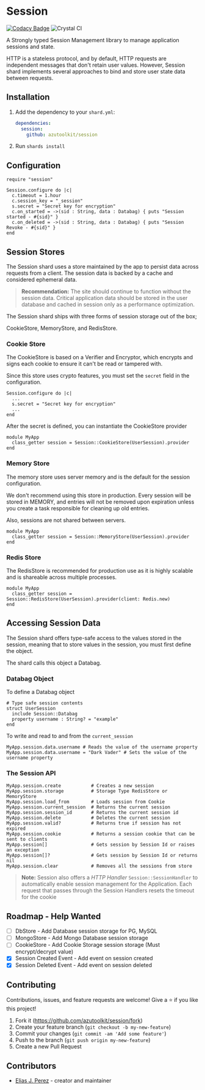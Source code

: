 # Session

[![Codacy Badge](https://api.codacy.com/project/badge/Grade/9a663614a1844a188270ba015cd14651)](https://app.codacy.com/gh/azutoolkit/session?utm_source=github.com&utm_medium=referral&utm_content=azutoolkit/session&utm_campaign=Badge_Grade_Settings) ![Crystal CI](https://github.com/azutoolkit/session/workflows/Crystal%20CI/badge.svg?branch=master)

A Strongly typed Session Management library to manage application sessions and state.

HTTP is a stateless protocol, and by default, HTTP requests are independent messages that don't retain user values. However, Session shard implements several approaches to bind and store user state data between requests.

## Installation

1. Add the dependency to your `shard.yml`:

   ```yaml
   dependencies:
     session:
       github: azutoolkit/session
   ```

2. Run `shards install`

## Configuration

```crystal
require "session"

Session.configure do |c|
  c.timeout = 1.hour
  c.session_key = "_session"
  s.secret = "Secret key for encryption"
  c.on_started = ->(sid : String, data : Databag) { puts "Session started - #{sid}" }
  c.on_deleted = ->(sid : String, data : Databag) { puts "Session Revoke - #{sid}" }
end
```

## Session Stores

The Session shard uses a store maintained by the app to persist data across requests from a client. The session data is backed by a cache and considered ephemeral data.

> **Recommendation:** The site should continue to function without the session data. Critical application data should be stored in the user database and cached in session only as a performance optimization.

The Session shard ships with three forms of session storage out of the box;

CookieStore, MemoryStore, and RedisStore.

### Cookie Store

The CookieStore is based on a Verifier and Encryptor, which encrypts and signs each cookie to ensure it can't be read or tampered with.

Since this store uses crypto features, you must set the `secret` field in the configuration.

```crystal
Session.configure do |c|
  ...
  s.secret = "Secret key for encryption"
  ...
end
```

After the secret is defined, you can instantiate the CookieStore provider

```crystal
module MyApp
  class_getter session = Session::CookieStore(UserSession).provider
end
```

### Memory Store

The memory store uses server memory and is the default for the session configuration.

We don't recommend using this store in production. Every session will be stored in MEMORY, and entries will not be removed upon expiration unless you create a task responsible for cleaning up old entries.

Also, sessions are not shared between servers.

```crystal
module MyApp
  class_getter session = Session::MemoryStore(UserSession).provider
end
```

### Redis Store

The RedisStore is recommended for production use as it is highly scalable and is shareable across multiple processes.

```crystal
module MyApp
  class_getter session = Session::RedisStore(UserSession).provider(client: Redis.new)
end
```

## Accessing Session Data

The Session shard offers type-safe access to the values stored in the session, meaning that to store values in the session, you must first define the object.

The shard calls this object a Databag.

### Databag Object

To define a Databag object

```crystal
# Type safe session contents
struct UserSession
  include Session::Databag
  property username : String? = "example"
end
```

To write and read to and from the `current_session`

```crystal
MyApp.session.data.username # Reads the value of the username property
MyApp.session.data.username = "Dark Vader" # Sets the value of the username property
```

### The Session API

```Crystal
MyApp.session.create           # Creates a new session
MyApp.session.storage          # Storage Type RedisStore or MemoryStore
MyApp.session.load_from        # Loads session from Cookie
MyApp.session.current_session  # Returns the current session
MyApp.session.session_id       # Returns the current session id
MyApp.session.delete           # Deletes the current session
MyApp.session.valid?           # Returns true if session has not expired
MyApp.session.cookie           # Returns a session cookie that can be sent to clients
MyApp.session[]                # Gets session by Session Id or raises an exception
MyApp.session[]?               # Gets session by Session Id or returns nil
MyApp.session.clear            # Removes all the sessions from store
```

> **Note:** Session also offers a _HTTP Handler_ `Session::SessionHandler` to
> automatically enable session management for the Application. Each request that
> passes through the Session Handlers resets the timeout for the cookie

## Roadmap - Help Wanted

- [ ] DbStore - Add Database session storage for PG, MySQL
- [ ] MongoStore - Add Mongo Database session storage
- [ ] CookieStore - Add Cookie Storage session storage (Must encrypt/decrypt value)
- [x] Session Created Event - Add event on session created
- [x] Session Deleted Event - Add event on session deleted

## Contributing

Contributions, issues, and feature requests are welcome!
Give a ⭐️ if you like this project!

1. Fork it (<https://github.com/azutoolkit/session/fork>)
2. Create your feature branch (`git checkout -b my-new-feature`)
3. Commit your changes (`git commit -am 'Add some feature'`)
4. Push to the branch (`git push origin my-new-feature`)
5. Create a new Pull Request

## Contributors

- [Elias J. Perez](https://github.com/azutoolkit) - creator and maintainer
